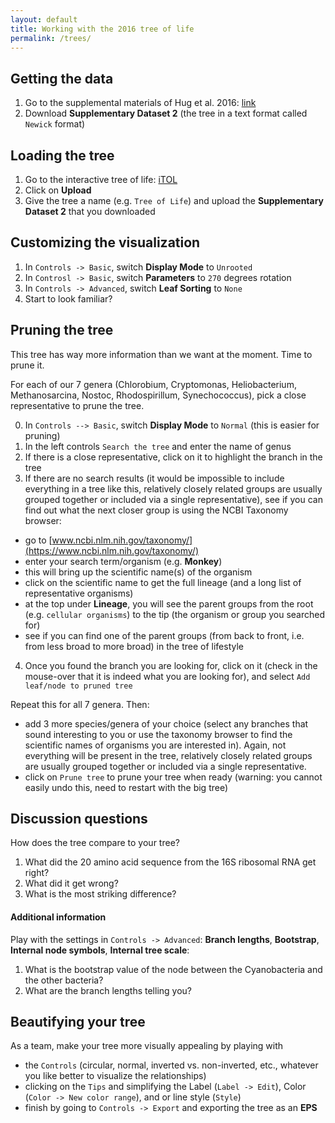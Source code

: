 ```yaml
---
layout: default
title: Working with the 2016 tree of life
permalink: /trees/
---
```


## Getting the data

1. Go to the supplemental materials of Hug et al. 2016: [link](https://www.nature.com/articles/nmicrobiol201648#supplementary-information)
2. Download **Supplementary Dataset 2** (the tree in a text format called `Newick` format)

## Loading the tree

1. Go to the interactive tree of life: [iTOL](http://itol.embl.de/)
2. Click on **Upload**
3. Give the tree a name (e.g. `Tree of Life`) and upload the **Supplementary Dataset 2** that you downloaded

## Customizing the visualization

1. In `Controls -> Basic`, switch **Display Mode** to `Unrooted`
2. In `Controsl -> Basic`, switch **Parameters** to `270` degrees rotation
3. In `Controls -> Advanced`, switch **Leaf Sorting** to `None`
4. Start to look familiar?

## Pruning the tree

This tree has way more information than we want at the moment. Time to prune it.

For each of our 7 genera (Chlorobium, Cryptomonas, Heliobacterium, Methanosarcina, Nostoc, Rhodospirillum, Synechococcus), pick a close representative to prune the tree.

0. In `Controls --> Basic`, switch **Display Mode** to `Normal` (this is easier for pruning)
1. In the left controls `Search the tree` and enter the name of genus
2. If there is a close representative, click on it to highlight the branch in the tree
3. If there are no search results (it would be impossible to include everything in a tree like this, relatively closely related groups are usually grouped together or included via a single representative), see if you can find out what the next closer group is using the NCBI Taxonomy browser:
  - go to [www.ncbi.nlm.nih.gov/taxonomy/](https://www.ncbi.nlm.nih.gov/taxonomy/)
  - enter your search term/organism (e.g. **Monkey**)
  - this will bring up the scientific name(s) of the organism
  - click on the scientific name to get the full lineage (and a long list of representative organisms)
  - at the top under **Lineage**, you will see the parent groups from the root (e.g. `cellular organisms`) to the tip (the organism or group you searched for)
  - see if you can find one of the parent groups (from back to front, i.e. from less broad to more broad) in the tree of lifestyle
4. Once you found the branch you are looking for, click on it (check in the mouse-over that it is indeed what you are looking for), and select `Add leaf/node to pruned tree`

Repeat this for all 7 genera. Then:

 - add 3 more species/genera of your choice (select any branches that sound interesting to you or use the taxonomy browser to find the scientific names of organisms you are interested in). Again, not everything will be present in the tree, relatively closely related groups are usually grouped together or included via a single representative.
 - click on `Prune tree` to prune your tree when ready (warning: you cannot easily undo this, need to restart with the big tree)

## Discussion questions

How does the tree compare to your tree?

1. What did the 20 amino acid sequence from the 16S ribosomal RNA get right?
2. What did it get wrong?
3. What is the most striking difference?

#### Additional information

Play with the settings in `Controls -> Advanced`: **Branch lengths**, **Bootstrap**, **Internal node symbols**, **Internal tree scale**:
1. What is the bootstrap value of the node between the Cyanobacteria and the other bacteria?
2. What are the branch lengths telling you?

## Beautifying your tree

As a team, make your tree more visually appealing by playing with

 - the `Controls` (circular, normal, inverted vs. non-inverted, etc., whatever you like better to visualize the relationships)
 - clicking on the `Tips` and simplifying the Label (`Label -> Edit`), Color (`Color -> New color range`), and or line style (`Style`)
 - finish by going to `Controls -> Export` and exporting the tree as an **EPS** 
